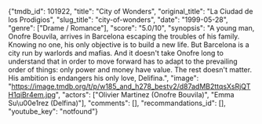 {"tmdb_id": 101922, "title": "City of Wonders", "original_title": "La Ciudad de los Prodigios", "slug_title": "city-of-wonders", "date": "1999-05-28", "genre": ["Drame / Romance"], "score": "5.0/10", "synopsis": "A young man, Onofre Bouvila, arrives in Barcelona escaping the troubles of his family. Knowing no one, his only objective is to build a new life. But Barcelona is a city run by warlords and mafias. And it doesn't take Onofre long to understand that in order to move forward has to adapt to the prevailing order of things: only power and money have value. The rest doesn't matter. His ambition is endangers his only love, Delifina.", "image": "https://image.tmdb.org/t/p/w185_and_h278_bestv2/d87adMB2ttqsXsRjQTH1qiBr4em.jpg", "actors": ["Olivier Martinez (Onofre Bouvila)", "Emma Su\u00e1rez (Delfina)"], "comments": [], "recommandations_id": [], "youtube_key": "notfound"}
